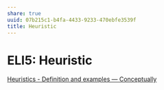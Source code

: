 ```yaml
---
share: true
uuid: 07b215c1-b4fa-4433-9233-470ebfe3539f
title: Heuristic
---
```

# ELI5: Heuristic
[Heuristics - Definition and examples — Conceptually](https://conceptually.org/concepts/heuristics)